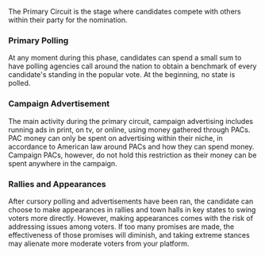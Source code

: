 The Primary Circuit is the stage where candidates compete with others within their party for the nomination.

### Primary Polling
At any moment during this phase, candidates can spend a small sum to have polling agencies call around the nation to obtain a benchmark of every candidate's standing in the popular vote. At the beginning, no state is polled. 

### Campaign Advertisement
The main activity during the primary circuit, campaign advertising includes running ads in print, on tv, or online, using money gathered through PACs. PAC money can only be spent on advertising within their niche, in accordance to American law around PACs and how they can spend money. Campaign PACs, however, do not hold this restriction as their money can be spent anywhere in the campaign.

### Rallies and Appearances
After cursory polling and advertisements have been ran, the candidate can choose to make appearances in rallies and town halls in key states to swing voters more directly. However, making appearances comes with the risk of addressing issues among voters. If too many promises are made, the effectiveness of those promises will diminish, and taking extreme stances may alienate more moderate voters from your platform. 

